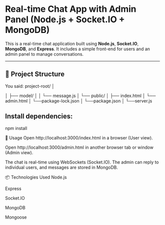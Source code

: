 # Real-time Chat App with Admin Panel (Node.js + Socket.IO + MongoDB)

This is a real-time chat application built using **Node.js**, **Socket.IO**, **MongoDB**, and **Express**. It includes a simple front-end for users and an admin panel to manage conversations.

---

## 📁 Project Structure

You said:
project-root/
│

│   ├── model/
│   │   └── message.js
│   └── public/
│       ├── index.html
│       └── admin.html
│   └──package-lock.json 
│   └──package.json 
│   └──server.js



## Install dependencies:

npm install

🔌 Usage
Open http://localhost:3000/index.html in a browser (User view).

Open http://localhost:3000/admin.html in another browser tab or window (Admin view).

The chat is real-time using WebSockets (Socket.IO). The admin can reply to individual users, and messages are stored in MongoDB.

📦 Technologies Used
Node.js

Express

Socket.IO

MongoDB

Mongoose

